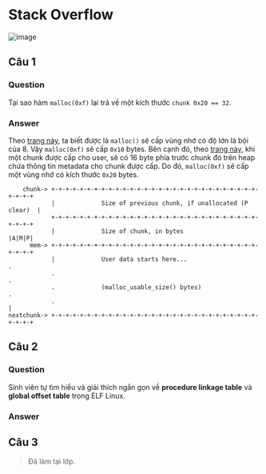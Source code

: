 # Stack Overflow
![image](https://user-images.githubusercontent.com/44528004/139584092-a281940f-7887-4f85-84d4-ee5eed701eb9.png)

## Câu 1
### Question
Tại sao hàm `malloc(0xf)` lại trả về một kích thước `chunk 0x20 == 32`.

### Answer
Theo [trang này](https://web.eecs.utk.edu/~huangj/cs360/360/notes/Malloc1/lecture.html), ta biết được là `malloc()` sẽ cấp vùng nhớ có độ lớn là bội của 8. Vậy `malloc(0xf)` sẽ cấp `0x10` bytes. Bên cạnh đó, theo [trang này](https://www.blackhat.com/presentations/bh-usa-07/Ferguson/Presentation/bh-usa-07-ferguson.pdf), khi một chunk được cấp cho user, sẽ có 16 byte phía trước chunk đó trên heap chứa thông tin metadata cho chunk được cấp. Do đó, `malloc(0xf)` sẽ cấp một vùng nhớ có kích thước `0x20` bytes.  

```
    chunk-> +-+-+-+-+-+-+-+-+-+-+-+-+-+-+-+-+-+-+-+-+-+-+-+-+-+-+-+-+-+-+-+-+
            |             Size of previous chunk, if unallocated (P clear)  |
            +-+-+-+-+-+-+-+-+-+-+-+-+-+-+-+-+-+-+-+-+-+-+-+-+-+-+-+-+-+-+-+-+
            |             Size of chunk, in bytes                     |A|M|P|
      mem-> +-+-+-+-+-+-+-+-+-+-+-+-+-+-+-+-+-+-+-+-+-+-+-+-+-+-+-+-+-+-+-+-+
            |             User data starts here...                          .
            .                                                               .
            .             (malloc_usable_size() bytes)                      .
            .                                                               |
nextchunk-> +-+-+-+-+-+-+-+-+-+-+-+-+-+-+-+-+-+-+-+-+-+-+-+-+-+-+-+-+-+-+-+-+
```

## Câu 2
### Question
Sinh viên tự tìm hiểu và giải thích ngắn gọn về **procedure linkage table** và **global offset table** trong ELF Linux.

### Answer


## Câu 3
> Đã làm tại lớp.
